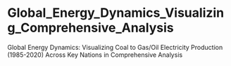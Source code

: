 # Global_Energy_Dynamics_Visualizing_Comprehensive_Analysis
Global Energy Dynamics: Visualizing Coal to Gas/Oil Electricity Production (1985-2020) Across Key Nations in Comprehensive Analysis

